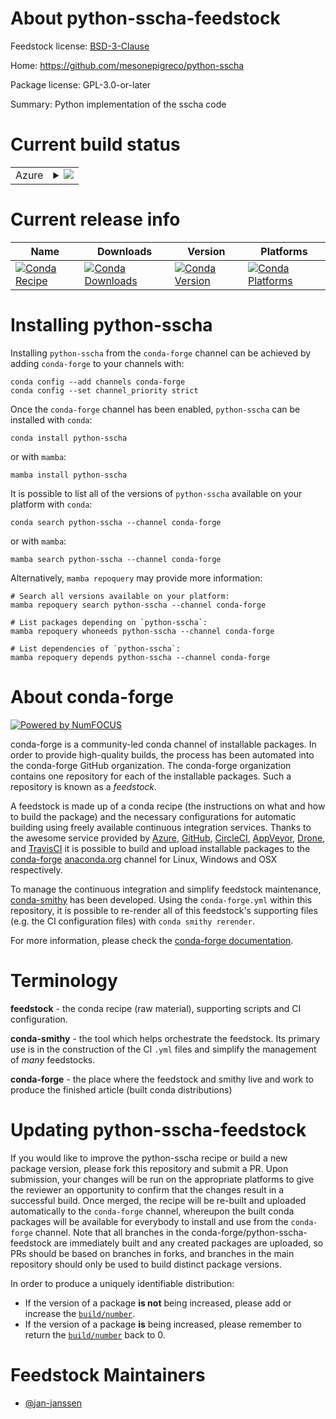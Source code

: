 About python-sscha-feedstock
============================

Feedstock license: [BSD-3-Clause](https://github.com/conda-forge/python-sscha-feedstock/blob/main/LICENSE.txt)

Home: https://github.com/mesonepigreco/python-sscha

Package license: GPL-3.0-or-later

Summary: Python implementation of the sscha code

Current build status
====================


<table>
    
  <tr>
    <td>Azure</td>
    <td>
      <details>
        <summary>
          <a href="https://dev.azure.com/conda-forge/feedstock-builds/_build/latest?definitionId=21865&branchName=main">
            <img src="https://dev.azure.com/conda-forge/feedstock-builds/_apis/build/status/python-sscha-feedstock?branchName=main">
          </a>
        </summary>
        <table>
          <thead><tr><th>Variant</th><th>Status</th></tr></thead>
          <tbody><tr>
              <td>linux_64_python3.10.____cpython</td>
              <td>
                <a href="https://dev.azure.com/conda-forge/feedstock-builds/_build/latest?definitionId=21865&branchName=main">
                  <img src="https://dev.azure.com/conda-forge/feedstock-builds/_apis/build/status/python-sscha-feedstock?branchName=main&jobName=linux&configuration=linux%20linux_64_python3.10.____cpython" alt="variant">
                </a>
              </td>
            </tr><tr>
              <td>linux_64_python3.11.____cpython</td>
              <td>
                <a href="https://dev.azure.com/conda-forge/feedstock-builds/_build/latest?definitionId=21865&branchName=main">
                  <img src="https://dev.azure.com/conda-forge/feedstock-builds/_apis/build/status/python-sscha-feedstock?branchName=main&jobName=linux&configuration=linux%20linux_64_python3.11.____cpython" alt="variant">
                </a>
              </td>
            </tr><tr>
              <td>linux_64_python3.12.____cpython</td>
              <td>
                <a href="https://dev.azure.com/conda-forge/feedstock-builds/_build/latest?definitionId=21865&branchName=main">
                  <img src="https://dev.azure.com/conda-forge/feedstock-builds/_apis/build/status/python-sscha-feedstock?branchName=main&jobName=linux&configuration=linux%20linux_64_python3.12.____cpython" alt="variant">
                </a>
              </td>
            </tr><tr>
              <td>linux_64_python3.13.____cp313</td>
              <td>
                <a href="https://dev.azure.com/conda-forge/feedstock-builds/_build/latest?definitionId=21865&branchName=main">
                  <img src="https://dev.azure.com/conda-forge/feedstock-builds/_apis/build/status/python-sscha-feedstock?branchName=main&jobName=linux&configuration=linux%20linux_64_python3.13.____cp313" alt="variant">
                </a>
              </td>
            </tr>
          </tbody>
        </table>
      </details>
    </td>
  </tr>
</table>

Current release info
====================

| Name | Downloads | Version | Platforms |
| --- | --- | --- | --- |
| [![Conda Recipe](https://img.shields.io/badge/recipe-python--sscha-green.svg)](https://anaconda.org/conda-forge/python-sscha) | [![Conda Downloads](https://img.shields.io/conda/dn/conda-forge/python-sscha.svg)](https://anaconda.org/conda-forge/python-sscha) | [![Conda Version](https://img.shields.io/conda/vn/conda-forge/python-sscha.svg)](https://anaconda.org/conda-forge/python-sscha) | [![Conda Platforms](https://img.shields.io/conda/pn/conda-forge/python-sscha.svg)](https://anaconda.org/conda-forge/python-sscha) |

Installing python-sscha
=======================

Installing `python-sscha` from the `conda-forge` channel can be achieved by adding `conda-forge` to your channels with:

```
conda config --add channels conda-forge
conda config --set channel_priority strict
```

Once the `conda-forge` channel has been enabled, `python-sscha` can be installed with `conda`:

```
conda install python-sscha
```

or with `mamba`:

```
mamba install python-sscha
```

It is possible to list all of the versions of `python-sscha` available on your platform with `conda`:

```
conda search python-sscha --channel conda-forge
```

or with `mamba`:

```
mamba search python-sscha --channel conda-forge
```

Alternatively, `mamba repoquery` may provide more information:

```
# Search all versions available on your platform:
mamba repoquery search python-sscha --channel conda-forge

# List packages depending on `python-sscha`:
mamba repoquery whoneeds python-sscha --channel conda-forge

# List dependencies of `python-sscha`:
mamba repoquery depends python-sscha --channel conda-forge
```


About conda-forge
=================

[![Powered by
NumFOCUS](https://img.shields.io/badge/powered%20by-NumFOCUS-orange.svg?style=flat&colorA=E1523D&colorB=007D8A)](https://numfocus.org)

conda-forge is a community-led conda channel of installable packages.
In order to provide high-quality builds, the process has been automated into the
conda-forge GitHub organization. The conda-forge organization contains one repository
for each of the installable packages. Such a repository is known as a *feedstock*.

A feedstock is made up of a conda recipe (the instructions on what and how to build
the package) and the necessary configurations for automatic building using freely
available continuous integration services. Thanks to the awesome service provided by
[Azure](https://azure.microsoft.com/en-us/services/devops/), [GitHub](https://github.com/),
[CircleCI](https://circleci.com/), [AppVeyor](https://www.appveyor.com/),
[Drone](https://cloud.drone.io/welcome), and [TravisCI](https://travis-ci.com/)
it is possible to build and upload installable packages to the
[conda-forge](https://anaconda.org/conda-forge) [anaconda.org](https://anaconda.org/)
channel for Linux, Windows and OSX respectively.

To manage the continuous integration and simplify feedstock maintenance,
[conda-smithy](https://github.com/conda-forge/conda-smithy) has been developed.
Using the ``conda-forge.yml`` within this repository, it is possible to re-render all of
this feedstock's supporting files (e.g. the CI configuration files) with ``conda smithy rerender``.

For more information, please check the [conda-forge documentation](https://conda-forge.org/docs/).

Terminology
===========

**feedstock** - the conda recipe (raw material), supporting scripts and CI configuration.

**conda-smithy** - the tool which helps orchestrate the feedstock.
                   Its primary use is in the construction of the CI ``.yml`` files
                   and simplify the management of *many* feedstocks.

**conda-forge** - the place where the feedstock and smithy live and work to
                  produce the finished article (built conda distributions)


Updating python-sscha-feedstock
===============================

If you would like to improve the python-sscha recipe or build a new
package version, please fork this repository and submit a PR. Upon submission,
your changes will be run on the appropriate platforms to give the reviewer an
opportunity to confirm that the changes result in a successful build. Once
merged, the recipe will be re-built and uploaded automatically to the
`conda-forge` channel, whereupon the built conda packages will be available for
everybody to install and use from the `conda-forge` channel.
Note that all branches in the conda-forge/python-sscha-feedstock are
immediately built and any created packages are uploaded, so PRs should be based
on branches in forks, and branches in the main repository should only be used to
build distinct package versions.

In order to produce a uniquely identifiable distribution:
 * If the version of a package **is not** being increased, please add or increase
   the [``build/number``](https://docs.conda.io/projects/conda-build/en/latest/resources/define-metadata.html#build-number-and-string).
 * If the version of a package **is** being increased, please remember to return
   the [``build/number``](https://docs.conda.io/projects/conda-build/en/latest/resources/define-metadata.html#build-number-and-string)
   back to 0.

Feedstock Maintainers
=====================

* [@jan-janssen](https://github.com/jan-janssen/)

